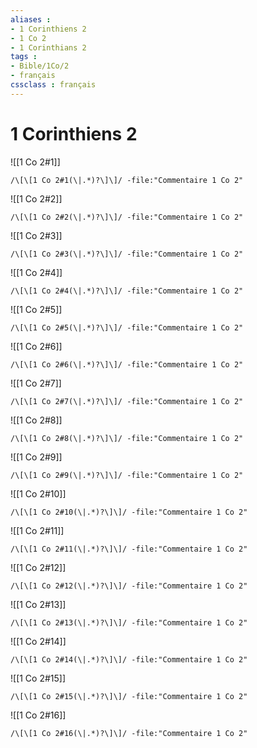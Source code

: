 ```yaml
---
aliases : 
- 1 Corinthiens 2
- 1 Co 2
- 1 Corinthians 2
tags : 
- Bible/1Co/2
- français
cssclass : français
---
```


# 1 Corinthiens 2

![[1 Co 2#1]]

```query
/\[\[1 Co 2#1(\|.*)?\]\]/ -file:"Commentaire 1 Co 2"
```

![[1 Co 2#2]]

```query
/\[\[1 Co 2#2(\|.*)?\]\]/ -file:"Commentaire 1 Co 2"
```

![[1 Co 2#3]]

```query
/\[\[1 Co 2#3(\|.*)?\]\]/ -file:"Commentaire 1 Co 2"
```

![[1 Co 2#4]]

```query
/\[\[1 Co 2#4(\|.*)?\]\]/ -file:"Commentaire 1 Co 2"
```

![[1 Co 2#5]]

```query
/\[\[1 Co 2#5(\|.*)?\]\]/ -file:"Commentaire 1 Co 2"
```

![[1 Co 2#6]]

```query
/\[\[1 Co 2#6(\|.*)?\]\]/ -file:"Commentaire 1 Co 2"
```

![[1 Co 2#7]]

```query
/\[\[1 Co 2#7(\|.*)?\]\]/ -file:"Commentaire 1 Co 2"
```

![[1 Co 2#8]]

```query
/\[\[1 Co 2#8(\|.*)?\]\]/ -file:"Commentaire 1 Co 2"
```

![[1 Co 2#9]]

```query
/\[\[1 Co 2#9(\|.*)?\]\]/ -file:"Commentaire 1 Co 2"
```

![[1 Co 2#10]]

```query
/\[\[1 Co 2#10(\|.*)?\]\]/ -file:"Commentaire 1 Co 2"
```

![[1 Co 2#11]]

```query
/\[\[1 Co 2#11(\|.*)?\]\]/ -file:"Commentaire 1 Co 2"
```

![[1 Co 2#12]]

```query
/\[\[1 Co 2#12(\|.*)?\]\]/ -file:"Commentaire 1 Co 2"
```

![[1 Co 2#13]]

```query
/\[\[1 Co 2#13(\|.*)?\]\]/ -file:"Commentaire 1 Co 2"
```

![[1 Co 2#14]]

```query
/\[\[1 Co 2#14(\|.*)?\]\]/ -file:"Commentaire 1 Co 2"
```

![[1 Co 2#15]]

```query
/\[\[1 Co 2#15(\|.*)?\]\]/ -file:"Commentaire 1 Co 2"
```

![[1 Co 2#16]]

```query
/\[\[1 Co 2#16(\|.*)?\]\]/ -file:"Commentaire 1 Co 2"
```

